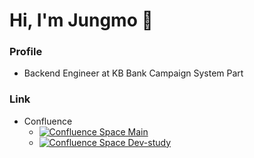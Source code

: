 # Hi, I'm Jungmo 👋

### Profile
- Backend Engineer at KB Bank Campaign System Part

### Link
- Confluence
  - [![Confluence Space Main](https://img.shields.io/badge/Confluence%20Space%20Main-View-blue?logo=confluence)](https://jungmob1024.atlassian.net/wiki/spaces/~jungmobae/overview)
  - [![Confluence Space Dev-study](https://img.shields.io/badge/Confluence%20Space%20Dev--study-View-blue?logo=confluence)](https://jungmob1024.atlassian.net/wiki/spaces/devstudy/overview)
